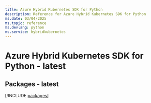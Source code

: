 ```yaml
---
title: Azure Hybrid Kubernetes SDK for Python
description: Reference for Azure Hybrid Kubernetes SDK for Python
ms.date: 03/04/2025
ms.topic: reference
ms.devlang: python
ms.service: hybridkubernetes
---
```

# Azure Hybrid Kubernetes SDK for Python - latest
## Packages - latest
[!INCLUDE [packages](hybrid-kubernetes-index.md)]